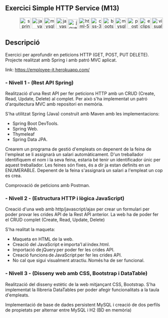 ## Exercici Simple HTTP Service (M13)

<p align="right">
  <img src="https://github.com/GerardPuigl/TechnologyStackIcons/blob/main/Logos/spring-long.svg" title="spring-long" alt="spring-long" height="35px"/>
  <img src="https://github.com/GerardPuigl/TechnologyStackIcons/blob/main/Logos/java.svg" title="java" alt="java" height="35px"/>
  <img src="https://github.com/GerardPuigl/TechnologyStackIcons/blob/main/Logos/mysql.svg" title="mysql" alt="mysql" height="35px"/>
  <img src="https://github.com/GerardPuigl/TechnologyStackIcons/blob/main/Logos/javascript.svg" title="javascript" alt="javascript" height="35px"/>
  <img src="https://github.com/GerardPuigl/TechnologyStackIcons/blob/main/Logos/jquery.svg" title="jquery" alt="jquery" height="30px"/>
  <img src="https://github.com/GerardPuigl/TechnologyStackIcons/blob/main/Logos/html-5.svg" title="html-5" alt="html-5" height="35px"/>
  <img src="https://github.com/GerardPuigl/TechnologyStackIcons/blob/main/Logos/css-3.svg" title="css-3" alt="css-3" height="35px"/>
  <img src="https://github.com/GerardPuigl/TechnologyStackIcons/blob/main/Logos/bootstrap.svg" title="bootstrap" alt="bootstrap" height="35px"/>
  <img src="https://github.com/GerardPuigl/TechnologyStackIcons/blob/main/Logos/datatables.png" title="mysql" alt="mysql" height="35px"/>
  <img src="https://github.com/GerardPuigl/TechnologyStackIcons/blob/main/Logos/postman.svg" title="postman" alt="postman" height="35px"/>
  <img src="https://github.com/GerardPuigl/TechnologyStackIcons/blob/main/Logos/eclipse.svg" title="eclipse" alt="eclipse" height="35px"/>
  <img src="https://github.com/GerardPuigl/TechnologyStackIcons/blob/main/Logos/visual-studio-code.svg" title="visual-studio-code" alt="visual-studio-code" height="35px"/>
</p>

## Descripció

Exercici per aprofundir en peticions HTTP (GET, POST, PUT DELETE). Projecte realitzat amb Spring i amb patró MVC aplicat.

link: https://employee-it.herokuapp.com/

### - Nivell 1 - (Rest API Spring)

Realització d'una Rest API per fer peticions HTTP amb un CRUD (Create, Read, Update, Delete) al complet. Per això s'ha implementat un patró d'arquitectura MVC amb repositori en memòria.

S'ha utilitzat Spring (Java) construït amb Maven amb les implementacions:
- Spring Boot DevTools.
- Spring Web.
- Thymeleaf
- Spring Data JPA.

Crearem un programa de gestió d'empleats on depenent de la feina de l'empleat se li assignarà un salari automàticament. D'un treballador identifiquem el nom i la seva feina, estaria bé tenir un identificador únic per aquest treballador. Les feines són fixes, és a dir ja estan definits en un ENUMERABLE. Depenent de la feina s'assignarà un salari a l'empleat un cop es crea.

Comprovació de peticions amb Postman. 

### - Nivell 2 - (Estructura HTTP i lògica JavaScript)

Creació d'una web amb http/javascript/ajax per crear un formulari per poder provar les crides API de la Rest API anterior.
La web ha de poder fer el CRUD complet (Create, Read, Update, Delete) 

S'ha realitat la maqueta:
- Maqueta en HTML de la web. 
- Creació del JavaScript e importa'l al índex.html. 
- Importació de jQuery per poder fer les crides API.
- Creació funcions de JavaScript per fer les crides API. 
- No cal que sigui visualment atractiu. Només ha de ser funcional. 


### - Nivell 3 - (Disseny web amb CSS, Bootstrap i DataTable)

Realització del disseny estètic de la web mitjançant CSS, Bootstrap. S'ha implementat la llibreria DataTables per poder afegir funcionalitats a la taula d'empleats.

Implementació de base de dades persistent MySQL i creació de dos perfils de propietats per alternar entre MySQL i H2 (BD en memòria)

